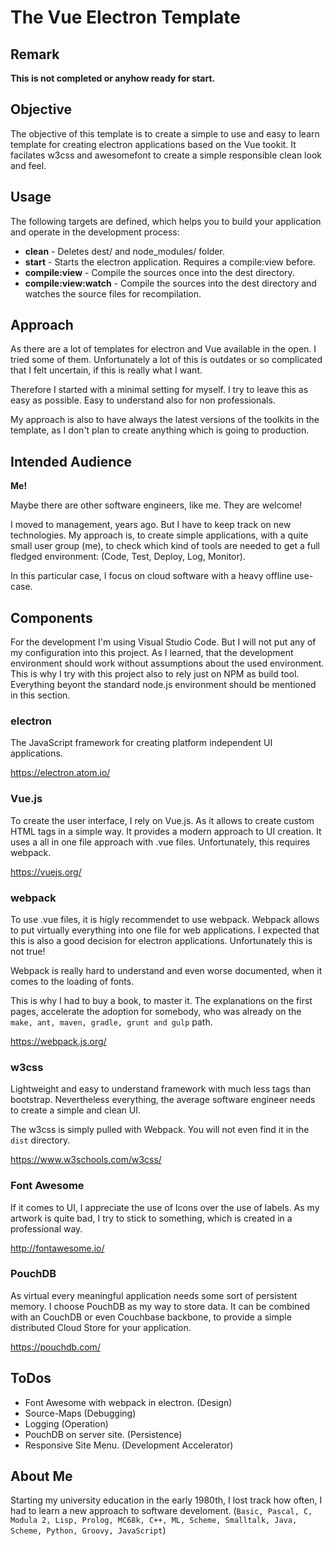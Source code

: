 # The Vue Electron Template

## Remark
**This is not completed or anyhow ready for start.**

## Objective
The objective of this template is to create a simple to use and easy to learn template for creating electron applications based on the Vue tookit. It facilates w3css and awesomefont to create a simple responsible clean look and feel.

## Usage
The following targets are defined, which helps you to build your application and operate in the development process:

- **clean** - Deletes dest/ and node_modules/ folder.
- **start** - Starts the electron application. Requires a compile:view before.
- **compile:view** - Compile the sources once into the dest directory.
- **compile:view:watch** - Compile the sources into the dest directory and watches the source files for recompilation.

## Approach
As there are a lot of templates for electron and Vue available in the open. I tried some of them. Unfortunately a lot of this is outdates or so complicated that I felt uncertain, if this is really what I want.

Therefore I started with a minimal setting for myself. I try to leave this as easy as possible. Easy to understand also for non professionals.

My approach is also to have always the latest versions of the toolkits in the template, as I don't plan to create anything which is going to production.

## Intended Audience

**Me!**

Maybe there are other software engineers, like me. They are welcome!

I moved to management, years ago. But I have to keep track on new technologies. My approach is, to create simple applications, with a quite small user group (me), to check which kind of tools are needed to get a full fledged environment: (Code, Test, Deploy, Log, Monitor).

In this particular case, I focus on cloud software with a heavy offline use-case.

## Components

For the development I'm using Visual Studio Code. But I will not put any of my configuration into this project. As I learned, that the development environment should work without assumptions about the used environment. This is why I try with this project also to rely just on NPM as build tool. Everything beyont the standard node.js environment should be mentioned in this section.

### electron ###
The JavaScript framework for creating platform independent UI applications.

<https://electron.atom.io/>

### Vue.js ###
To create the user interface, I rely on Vue.js. As it allows to create custom HTML tags in a simple way. It provides a modern approach to UI creation. It uses a all in one file approach with .vue files. Unfortunately, this requires webpack.

<https://vuejs.org/>

### webpack ###
To use .vue files, it is higly recommendet to use webpack. Webpack allows to put virtually everything into one file for web applications. I expected that this is also a good decision for electron applications. Unfortunately this is not true! 

Webpack is really hard to understand and even worse documented, when it comes to the loading of fonts.

This is why I had to buy a book, to master it. The explanations on the first pages, accelerate the adoption for somebody, who was already on the `make, ant, maven, gradle, grunt and gulp` path.

<https://webpack.js.org/>

### w3css ###
Lightweight and easy to understand framework with much less tags than bootstrap. Nevertheless everything, the average software engineer needs to create a simple and clean UI. 

The w3css is simply pulled with Webpack. You will not even find it in the `dist` directory.

<https://www.w3schools.com/w3css/>

### Font Awesome ###
If it comes to UI, I appreciate the use of Icons over the use of labels. As my artwork is quite bad, I try to stick to something, which is created in a professional way.

<http://fontawesome.io/>

### PouchDB ###
As virtual every meaningful application needs some sort of persistent memory. I choose PouchDB as my way to store data. It can be combined with an CouchDB or even Couchbase backbone, to provide a simple distributed Cloud Store for your application.

<https://pouchdb.com/>

## ToDos

- Font Awesome with webpack in electron. (Design)
- Source-Maps (Debugging)
- Logging (Operation)
- PouchDB on server site. (Persistence)
- Responsive Site Menu. (Development Accelerator)

## About Me
Starting my university education in the early 1980th, I lost track how often, I had to learn a new approach to software develoment. (`Basic, Pascal, C, Modula 2, Lisp, Prolog, MC68k, C++, ML, Scheme, Smalltalk, Java, Scheme, Python, Groovy, JavaScript`)

